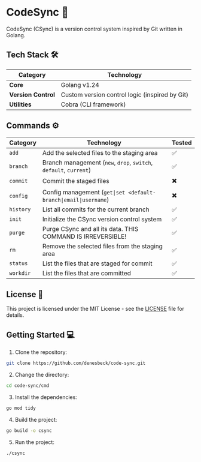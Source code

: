 # CodeSync 🚀

CodeSync (CSync) is a version control system inspired by Git written in Golang.

## Tech Stack 🛠

| **Category**        | **Technology**                                 |
| ------------------- | ---------------------------------------------- |
| **Core**            | Golang v1.24                                   |
| **Version Control** | Custom version control logic (inspired by Git) |
| **Utilities**       | Cobra (CLI framework)                          |

## Commands ⚙️

| **Category** | **Technology**                                                    | **Tested** |
| ------------ | ----------------------------------------------------------------- | ---------- |
| `add`        | Add the selected files to the staging area                        | ✅         |
| `branch`     | Branch management (`new`, `drop`, `switch`, `default`, `current`) | ✅         |
| `commit`     | Commit the staged files                                           | ✖️         |
| `config`     | Config management (`get\|set <default-branch\|email\|username`)   | ✖️         |
| `history`    | List all commits for the current branch                           | ✅         |
| `init`       | Initialize the CSync version control system                       | ✅         |
| `purge`      | Purge CSync and all its data. THIS COMMAND IS IRREVERSIBLE!       | ✅         |
| `rm`         | Remove the selected files from the staging area                   | ✅         |
| `status`     | List the files that are staged for commit                         | ✅         |
| `workdir`    | List the files that are committed                                 | ✅         |

## License 📜

This project is licensed under the MIT License - see the [LICENSE](LICENSE) file for details.

## Getting Started 💻

1. Clone the repository:

```bash
git clone https://github.com/denesbeck/code-sync.git
```

2. Change the directory:

```bash
cd code-sync/cmd
```

3. Install the dependencies:

```bash
go mod tidy
```

4. Build the project:

```bash
go build -o csync
```

5. Run the project:

```bash
./csync
```
